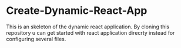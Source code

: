 # Create-Dynamic-React-App
This is an skeleton of the dynamic react application.
By cloning this repository u can get started with react application direcrty instead for configuring several files.
